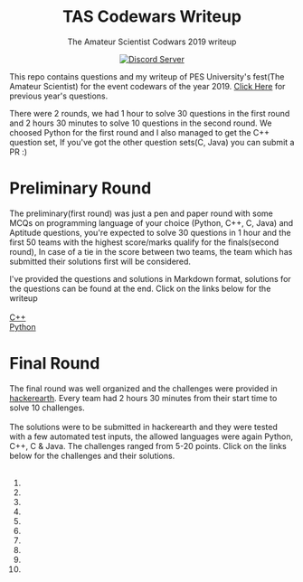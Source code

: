 <h1 align="center">TAS Codewars Writeup</h1>
<p align="center">The Amateur Scientist Codwars 2019 writeup</p>
<p align="center">
  <a href="https://discord.gg/3nfQadt">
    <img src="https://img.shields.io/discord/264666918034604032.svg?color=%237289DA&label=Discord&style=popout-square"                                                              alt="Discord Server">
  </a>
</p>

This repo contains questions and my writeup of PES University's fest(The Amateur Scientist) for the event codewars of the year 2019. [Click Here](https://github.com/RohanGautam/TAS-Codewars-solutions) for previous year's questions.

There were 2 rounds, we had 1 hour to solve 30 questions in the first round and 2 hours 30 minutes to solve 10 questions in the second round. We choosed Python for the first round and I also managed to get the C++ question set, If you've got the other question sets(C, Java) you can submit a PR :)

# Preliminary Round

The preliminary(first round) was just a pen and paper round with some MCQs on programming language of your choice (Python, C++, C, Java) and Aptitude questions, you're expected to solve 30 questions in 1 hour and the first 50 teams with the highest score/marks qualify for the finals(second round), In case of a tie in the score between two teams, the team which has submitted their solutions first will be considered.

I've provided the questions and solutions in Markdown format, solutions for the questions can be found at the end. Click on the links below for the writeup
<br>
<br>
[C++](https://github.com/Assassinumz/TAS-Codewars/tree/master/Preliminary/C%2B%2B)
<br>
[Python](https://github.com/Assassinumz/TAS-Codewars/tree/master/Preliminary/Python)

# Final Round
The final round was well organized and the challenges were provided in [hackerearth](https://www.hackerearth.com). Every team had 2 hours 30 minutes from their start time to solve 10 challenges.<br><br>
The solutions were to be submitted in hackerearth and they were tested with a few automated test inputs, the allowed languages were again Python, C++, C & Java. The challenges ranged from 5-20 points. Click on the links below for the challenges and their solutions.<br><br>

1.
2.
3.
4.
5.
6.
7.
8.
9.
10.
